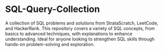 # SQL-Query-Collection
A collection of SQL problems and solutions from StrataScratch, LeetCode, and HackerRank. This repository covers a variety of SQL concepts, from basics to advanced techniques, with explanations to enhance understanding. Ideal for anyone looking to strengthen SQL skills through hands-on problem-solving and exploration.
